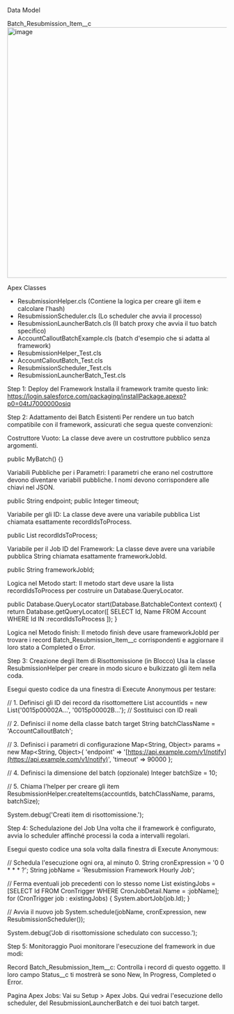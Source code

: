 Data Model

Batch_Resubmission_Item__c
<img width="1011" height="575" alt="image" src="https://github.com/user-attachments/assets/77db1c21-c94d-4b5c-8080-8ca8a1793549" />

Apex Classes

 - ResubmissionHelper.cls (Contiene la logica per creare gli item e calcolare l'hash)
 - ResubmissionScheduler.cls (Lo scheduler che avvia il processo)
 - ResubmissionLauncherBatch.cls (Il batch proxy che avvia il tuo batch specifico)
 - AccountCalloutBatchExample.cls (batch d'esempio che si adatta al framework)
 - ResubmissionHelper_Test.cls
 - AccountCalloutBatch_Test.cls
 - ResubmissionScheduler_Test.cls
 - ResubmissionLauncherBatch_Test.cls

Step 1: Deploy del Framework
Installa il framework tramite questo link: https://login.salesforce.com/packaging/installPackage.apexp?p0=04tJ7000000osiq

Step 2: Adattamento dei Batch Esistenti
Per rendere un tuo batch compatibile con il framework, assicurati che segua queste convenzioni:

Costruttore Vuoto: La classe deve avere un costruttore pubblico senza argomenti.

public MyBatch() {}

Variabili Pubbliche per i Parametri: I parametri che erano nel costruttore devono diventare variabili pubbliche. I nomi devono corrispondere alle chiavi nel JSON.

public String endpoint;
public Integer timeout;

Variabile per gli ID: La classe deve avere una variabile pubblica List<Id> chiamata esattamente recordIdsToProcess.

public List<Id> recordIdsToProcess;

Variabile per il Job ID del Framework: La classe deve avere una variabile pubblica String chiamata esattamente frameworkJobId.

public String frameworkJobId;

Logica nel Metodo start: Il metodo start deve usare la lista recordIdsToProcess per costruire un Database.QueryLocator.

public Database.QueryLocator start(Database.BatchableContext context) {
    return Database.getQueryLocator([
        SELECT Id, Name FROM Account WHERE Id IN :recordIdsToProcess
    ]);
}

Logica nel Metodo finish: Il metodo finish deve usare frameworkJobId per trovare i record Batch_Resubmission_Item__c corrispondenti e aggiornare il loro stato a Completed o Error.

Step 3: Creazione degli Item di Risottomissione (in Blocco)
Usa la classe ResubmissionHelper per creare in modo sicuro e bulkizzato gli item nella coda.

Esegui questo codice da una finestra di Execute Anonymous per testare:

// 1. Definisci gli ID dei record da risottomettere
List<Id> accountIds = new List<Id>{'0015p00002A...', '0015p00002B...'}; // Sostituisci con ID reali

// 2. Definisci il nome della classe batch target
String batchClassName = 'AccountCalloutBatch';

// 3. Definisci i parametri di configurazione
Map<String, Object> params = new Map<String, Object>{
    'endpoint' => '[https://api.example.com/v1/notify](https://api.example.com/v1/notify)',
    'timeout' => 90000
};

// 4. Definisci la dimensione del batch (opzionale)
Integer batchSize = 10;

// 5. Chiama l'helper per creare gli item
ResubmissionHelper.createItems(accountIds, batchClassName, params, batchSize);

System.debug('Creati item di risottomissione.');

Step 4: Schedulazione del Job
Una volta che il framework è configurato, avvia lo scheduler affinché processi la coda a intervalli regolari.

Esegui questo codice una sola volta dalla finestra di Execute Anonymous:

// Schedula l'esecuzione ogni ora, al minuto 0.
String cronExpression = '0 0 * * * ?';
String jobName = 'Resubmission Framework Hourly Job';

// Ferma eventuali job precedenti con lo stesso nome
List<CronTrigger> existingJobs = [SELECT Id FROM CronTrigger WHERE CronJobDetail.Name = :jobName];
for (CronTrigger job : existingJobs) {
    System.abortJob(job.Id);
}

// Avvia il nuovo job
System.schedule(jobName, cronExpression, new ResubmissionScheduler());

System.debug('Job di risottomissione schedulato con successo.');

Step 5: Monitoraggio
Puoi monitorare l'esecuzione del framework in due modi:

Record Batch_Resubmission_Item__c: Controlla i record di questo oggetto. Il loro campo Status__c ti mostrerà se sono New, In Progress, Completed o Error.

Pagina Apex Jobs: Vai su Setup > Apex Jobs. Qui vedrai l'esecuzione dello scheduler, del ResubmissionLauncherBatch e dei tuoi batch target.
